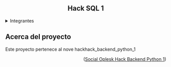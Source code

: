 <h2 align=center>Hack SQL 1</h2>

<details>
  <summary>Integrantes</summary>
    <li> Joan Barreto</li>
</details>



## Acerca del proyecto

Este proyecto pertenece al nove hackhack_backend_python_1
<p align=right>(<a href=https://github.com/SocialOplesk/hack_backend_python_1>Social Oplesk Hack Backend Python 1</a>)</p>
